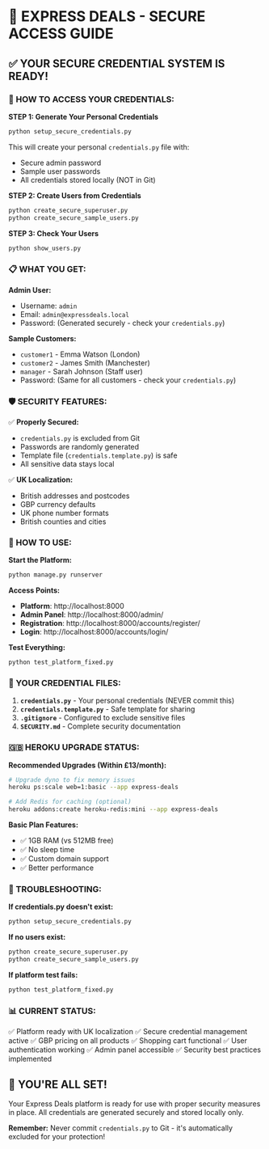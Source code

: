 # 🔐 EXPRESS DEALS - SECURE ACCESS GUIDE

## ✅ YOUR SECURE CREDENTIAL SYSTEM IS READY!

### 🔑 HOW TO ACCESS YOUR CREDENTIALS:

**STEP 1: Generate Your Personal Credentials**
```bash
python setup_secure_credentials.py
```
This will create your personal `credentials.py` file with:
- Secure admin password
- Sample user passwords  
- All credentials stored locally (NOT in Git)

**STEP 2: Create Users from Credentials**
```bash
python create_secure_superuser.py
python create_secure_sample_users.py
```

**STEP 3: Check Your Users**
```bash
python show_users.py
```

### 📋 WHAT YOU GET:

**Admin User:**
- Username: `admin`
- Email: `admin@expressdeals.local`
- Password: (Generated securely - check your `credentials.py`)

**Sample Customers:**
- `customer1` - Emma Watson (London)
- `customer2` - James Smith (Manchester)  
- `manager` - Sarah Johnson (Staff user)
- Password: (Same for all customers - check your `credentials.py`)

### 🛡️ SECURITY FEATURES:

✅ **Properly Secured:**
- `credentials.py` is excluded from Git
- Passwords are randomly generated
- Template file (`credentials.template.py`) is safe
- All sensitive data stays local

✅ **UK Localization:**
- British addresses and postcodes
- GBP currency defaults
- UK phone number formats
- British counties and cities

### 🚀 HOW TO USE:

**Start the Platform:**
```bash
python manage.py runserver
```

**Access Points:**
- **Platform**: http://localhost:8000
- **Admin Panel**: http://localhost:8000/admin/
- **Registration**: http://localhost:8000/accounts/register/
- **Login**: http://localhost:8000/accounts/login/

**Test Everything:**
```bash
python test_platform_fixed.py
```

### 📁 YOUR CREDENTIAL FILES:

1. **`credentials.py`** - Your personal credentials (NEVER commit this)
2. **`credentials.template.py`** - Safe template for sharing
3. **`.gitignore`** - Configured to exclude sensitive files
4. **`SECURITY.md`** - Complete security documentation

### 🇬🇧 HEROKU UPGRADE STATUS:

**Recommended Upgrades (Within £13/month):**
```bash
# Upgrade dyno to fix memory issues
heroku ps:scale web=1:basic --app express-deals

# Add Redis for caching (optional)
heroku addons:create heroku-redis:mini --app express-deals
```

**Basic Plan Features:**
- ✅ 1GB RAM (vs 512MB free)
- ✅ No sleep time
- ✅ Custom domain support
- ✅ Better performance

### 🔧 TROUBLESHOOTING:

**If credentials.py doesn't exist:**
```bash
python setup_secure_credentials.py
```

**If no users exist:**
```bash
python create_secure_superuser.py
python create_secure_sample_users.py
```

**If platform test fails:**
```bash
python test_platform_fixed.py
```

### 📊 CURRENT STATUS:

✅ Platform ready with UK localization
✅ Secure credential management active
✅ GBP pricing on all products
✅ Shopping cart functional
✅ User authentication working
✅ Admin panel accessible
✅ Security best practices implemented

## 🎯 YOU'RE ALL SET!

Your Express Deals platform is ready for use with proper security measures in place. All credentials are generated securely and stored locally only.

**Remember:** Never commit `credentials.py` to Git - it's automatically excluded for your protection!
